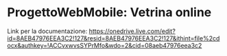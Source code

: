 # ProgettoWebMobile: Vetrina online

Link per la documentazione: https://onedrive.live.com/edit?id=8AEB47976EEA3C2!127&resid=8AEB47976EEA3C2!127&ithint=file%2cdocx&authkey=!ACCvxwvsSYPrMfo&wdo=2&cid=08aeb47976eea3c2
